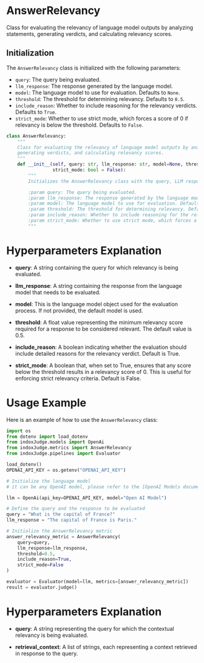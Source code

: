 # AnswerRelevancy

Class for evaluating the relevancy of language model outputs by analyzing statements, generating verdicts, and calculating relevancy scores.

## Initialization

The `AnswerRelevancy` class is initialized with the following parameters:

- `query`: The query being evaluated.
- `llm_response`: The response generated by the language model.
- `model`: The language model to use for evaluation. Defaults to `None`.
- `threshold`: The threshold for determining relevancy. Defaults to `0.5`.
- `include_reason`: Whether to include reasoning for the relevancy verdicts. Defaults to `True`.
- `strict_mode`: Whether to use strict mode, which forces a score of 0 if relevancy is below the threshold. Defaults to `False`.

```python
class AnswerRelevancy:
    """
    Class for evaluating the relevancy of language model outputs by analyzing statements,
    generating verdicts, and calculating relevancy scores.
    """
    def __init__(self, query: str, llm_response: str, model=None, threshold: float = 0.5, include_reason: bool = True,
                 strict_mode: bool = False):
        """
        Initializes the AnswerRelevancy class with the query, LLM response, and evaluation settings.

        :param query: The query being evaluated.
        :param llm_response: The response generated by the language model.
        :param model: The language model to use for evaluation. Defaults to None.
        :param threshold: The threshold for determining relevancy. Defaults to 0.5.
        :param include_reason: Whether to include reasoning for the relevancy verdicts. Defaults to True.
        :param strict_mode: Whether to use strict mode, which forces a score of 0 if relevancy is below the threshold. Defaults to False.
        """
```

# Hyperparameters Explanation

- **query**: A string containing the query for which relevancy is being evaluated.

- **llm_response**: A string containing the response from the language model that needs to be evaluated.

- **model**: This is the language model object used for the evaluation process. If not provided, the default model is used.

- **threshold**: A float value representing the minimum relevancy score required for a response to be considered relevant. The default value is 0.5.

- **include_reason**: A boolean indicating whether the evaluation should include detailed reasons for the relevancy verdict. Default is True.

- **strict_mode**: A boolean that, when set to True, ensures that any score below the threshold results in a relevancy score of 0. This is useful for enforcing strict relevancy criteria. Default is False.

# Usage Example

Here is an example of how to use the `AnswerRelevancy` class:

```python
import os
from dotenv import load_dotenv
from indoxJudge.models import OpenAi
from indoxJudge.metrics import AnswerRelevancy
from indoxJudge.pipelines import Evaluator

load_dotenv()
OPENAI_API_KEY = os.getenv("OPENAI_API_KEY")

# Initialize the language model
# it can be any OpenAI model, please refer to the [OpenAI Models documentation](https://platform.openai.com/docs/models) such as GPT-4o.

llm = OpenAi(api_key=OPENAI_API_KEY, model="Open AI Model") 

# Define the query and the response to be evaluated
query = "What is the capital of France?"
llm_response = "The capital of France is Paris."

# Initialize the AnswerRelevancy metric
answer_relevancy_metric = AnswerRelevancy(
    query=query,
    llm_response=llm_response,
    threshold=0.5,
    include_reason=True,
    strict_mode=False
)

evaluator = Evaluator(model=llm, metrics=[answer_relevancy_metric])
result = evaluator.judge()
```

# Hyperparameters Explanation

- **query**: A string representing the query for which the contextual relevancy is being evaluated.

- **retrieval_context**: A list of strings, each representing a context retrieved in response to the query.
